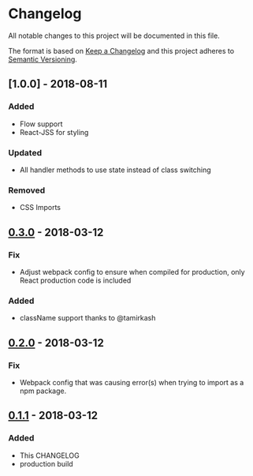# Changelog

All notable changes to this project will be documented in this file.

The format is based on [Keep a Changelog](http://keepachangelog.com/en/1.0.0/)
and this project adheres to [Semantic Versioning](http://semver.org/spec/v2.0.0.html).

## [1.0.0] - 2018-08-11

### Added

* Flow support
* React-JSS for styling

### Updated

* All handler methods to use state instead of class switching

### Removed

* CSS Imports

## [0.3.0] - 2018-03-12

### Fix

* Adjust webpack config to ensure when compiled for production, only React production
  code is included

### Added

* className support thanks to @tamirkash

## [0.2.0] - 2018-03-12

### Fix

* Webpack config that was causing error(s) when trying to import as a npm package.

## [0.1.1] - 2018-03-12

### Added

* This CHANGELOG
* production build

[0.3.0]: https://github.com/factor1/react-card-flipper/compare/v0.3.0...v1.0.0
[0.3.0]: https://github.com/factor1/react-card-flipper/compare/v0.2.0...v0.3.0
[0.2.0]: https://github.com/factor1/react-card-flipper/compare/v0.1.1...v0.2.0
[0.1.1]: https://github.com/factor1/react-card-flipper/compare/v0.1.0...v0.1.1
